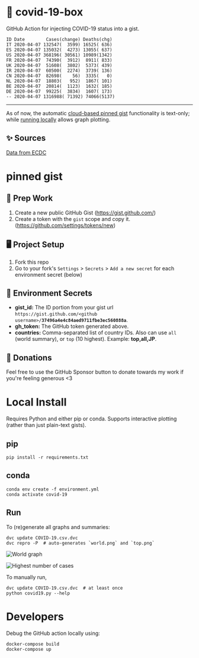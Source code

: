 # 🏥 covid-19-box

GitHub Action for injecting COVID-19 status into a gist.

```
ID Date        Cases(change) Deaths(chg)
IT 2020-04-07 132547(  3599) 16525( 636)
ES 2020-04-07 135032(  4273) 13055( 637)
US 2020-04-07 368196( 30561) 10989(1342)
FR 2020-04-07  74390(  3912)  8911( 833)
UK 2020-04-07  51608(  3802)  5373( 439)
IR 2020-04-07  60500(  2274)  3739( 136)
CN 2020-04-07  82698(    56)  3335(   0)
NL 2020-04-07  18803(   952)  1867( 101)
BE 2020-04-07  20814(  1123)  1632( 185)
DE 2020-04-07  99225(  3834)  1607( 173)
-- 2020-04-07 1316988( 71392) 74066(5137)
```

---

As of now, the automatic [cloud-based pinned gist](#pinned-gist) functionality is text-only;
while [running locally](#local-install) allows graph plotting.

## ✨ Sources

[Data from ECDC](https://www.ecdc.europa.eu/en/publications-data/download-todays-data-geographic-distribution-covid-19-cases-worldwide)

# pinned gist

## 🎒 Prep Work
1. Create a new public GitHub Gist (https://gist.github.com/)
1. Create a token with the `gist` scope and copy it. (https://github.com/settings/tokens/new)

## 🖥 Project Setup
1. Fork this repo
1. Go to your fork's `Settings` > `Secrets` > `Add a new secret` for each environment secret (below)

## 🤫 Environment Secrets
- **gist_id:** The ID portion from your gist url `https://gist.github.com/<github username>/`**`37496a4e4c84aed9711fbe3ec560888a`**.
- **gh_token:** The GitHub token generated above.
- **countries:** Comma-separated list of country IDs. Also can use `all` (world summary), or `top` (10 highest). Example: **top,all,JP**.

## 💸 Donations

Feel free to use the GitHub Sponsor button to donate towards my work if you're feeling generous <3

# Local Install

Requires Python and either pip or conda. Supports interactive plotting (rather than just plain-text gists).

## pip

```
pip install -r requirements.txt
```

## conda

```
conda env create -f environment.yml
conda activate covid-19
```

## Run

To (re)generate all graphs and summaries:

```
dvc update COVID-19.csv.dvc
dvc repro -P  # auto-generates `world.png` and `top.png`
```

![World graph](world.png)

![Highest number of cases](top.png)

To manually run,

```
dvc update COVID-19.csv.dvc  # at least once
python covid19.py --help
```

# Developers

Debug the GitHub action locally using:

```
docker-compose build
docker-compose up
```
